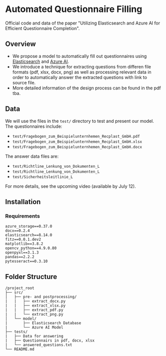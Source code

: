 # Automated Questionnaire Filling

Official code and data of the paper "Utilizing Elasticsearch and Azure AI for Efficient Questionnaire Completion".

## Overview

- We propose a model to automatically fill out questionnaires using [Elasticsearch](https://www.elastic.co/de/elasticsearch) and [Azure AI](https://ai.azure.com/).
- We introduce a technique for extracting questions from differen file formats (pdf, xlsx, docx, png) as well as processing relevant data in order to automatically answer the extracted questions with link to source file.
- More detailed information of the design process can be found in the pdf tba.

## Data

We will use the files in the `test/` directory to test and present our model. The questionnaires include:

- `test/Fragebogen_zum_Beispielunternhemen_Recplast_GmbH.pdf`
- `test/Fragebogen_zum_Beispielunternhemen_Recplast_GmbH.xlsx`
- `test/Fragebogen_zum_Beispielunternhemen_Recplast_GmbH.docx`

The answer data files are:

- `test/Richtline_Lenkung_von_Dokumenten_L`
- `test/Richtline_Lenkung_von_Dokumenten_L`
- `test/Sicherheitsleitlinie_L`

For more details, see the upcoming video (available by July 12).

## Installation

### Requirements

```plaintext
azure_storage==0.37.0
docx==0.2.4
elasticsearch==8.14.0
fitz==0.0.1.dev2
matplotlib==3.8.2
opencv_python==4.9.0.80
openpyxl==3.1.3
pandas==2.2.2
pytesseract==0.3.10
```

## Folder Structure
```plaintext
/project_root
├── src/
│   ├── pre- and postprocessing/
|   |   ├── extract_docx.py
|   |   ├── extract_xlsx.py
|   |   ├── extract_pdf.py
|   |   └── extract_png.py
│   └── model/
|       ├── Elasticsearch Database
|       └── Azure AI Model
├── tests/
|   ├── Data for answering
|   ├── Questionnairs in pdf, docx, xlsx
|   └── answered_questions.txt
└── README.md
```
